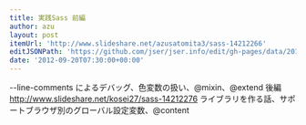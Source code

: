 ```yaml
---
title: 実践Sass 前編
author: azu
layout: post
itemUrl: 'http://www.slideshare.net/azusatomita3/sass-14212266'
editJSONPath: 'https://github.com/jser/jser.info/edit/gh-pages/data/2012/09/index.json'
date: '2012-09-20T07:30:00+00:00'
---
```

--line-comments によるデバッグ、色変数の扱い、@mixin、@extend
後編 http://www.slideshare.net/kosei27/sass-14212276
ライブラリを作る話、サポートブラウザ別のグローバル設定変数、@content
